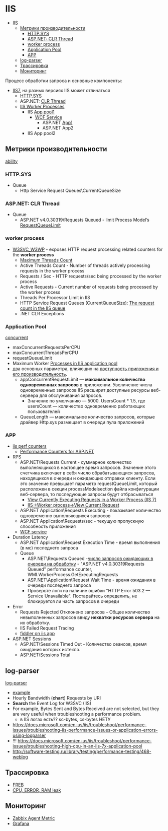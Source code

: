 # IIS

- [IIS](#iis)
	- [Метрики производительности](#метрики-производительности)
		- [HTTP.SYS](#httpsys)
		- [ASP.NET: CLR Thread](#aspnet-clr-thread)
		- [worker process](#worker-process)
		- [Application Pool](#application-pool)
		- [APP](#app)
	- [log-parser](#log-parser)
	- [Трассировка](#трассировка)
	- [Мониторинг](#мониторинг)

Процесс обработки запроса и основные компоненты:

- [IIS7](https://krishnansrinivasan.wordpress.com/2014/08/18/throttling-wcf-services-on-iis7/), на разных версиях IIS может отличаться
  - [HTTP.SYS](#httpsys)
  - ASP.NET: [CLR Thread](#aspnet-clr-thread)
  - [IIS Worker Processes](#worker-process)
  	- IIS [App pool1](#application-pool)
    	- [WCF Service](protocols.integration/wcf.md)
    		- ASP.NET [App1](#app)
    		- ASP.NET App2
  	- IIS App pool2

## Метрики производительности

[ability](../arch/ability/performance.md)

### HTTP.SYS

- Queue
  - Http Service Request Queues\CurrentQueueSize

### ASP.NET: CLR Thread

- Queue
  - ASP.NET v4.0.30319\Requests Queued - limit Process Model’s [RequestQueueLimit](https://krishnansrinivasan.wordpress.com/2014/08/18/throttling-wcf-services-on-iis7/)

### worker process

- [W3SVC_W3WP](https://blogs.iis.net/mailant/new-worker-process-performance-counters-in-iis7) - exposes HTTP request processing related counters for the __worker process__
	- [Maximum Threads Count](https://www.dotnetfunda.com/articles/show/3485/11-tips-to-improve-wcf-restful-services-performance)
	- Active Threads Count - Number of threads actively processing requests in the worker process
	- Requests / Sec - HTTP requests/sec being processed by the worker process
	- Active Requests - Current number of requests being processed by the worker process
	- Threads Per Processor Limit in IIS
	- HTTP Service Request Queues (CurrentQueueSize): [The request count in the IIS queue](https://techcommunity.microsoft.com/t5/iis-support-blog/performance-counters-for-monitoring-iis/ba-p/683389)
	- .NET CLR Exceptions

### Application Pool

[concurrent](https://www.dotnetfunda.com/articles/show/3485/11-tips-to-improve-wcf-restful-services-performance)

  - maxConcurrentRequestsPerCPU
  - maxConcurrentThreadsPerCPU
  - requestQueueLimit
  - Maximum Worker [Processes in IIS application pool](https://www.dotnetfunda.com/articles/show/3485/11-tips-to-improve-wcf-restful-services-performance)
  - два основных параметра, влияющих на [доступность приложения и его производительность](https://habr.com/ru/articles/250881/).
	- appConcurrentRequestLimit — __максимальное количество одновременных запросов__ в приложении. Увеличение числа одновременных запросов IIS расширит доступные ресурсы веб-сервера для обслуживания запросов.
    	- Значение по умолчанию — 5000. UsersCount * 1.5, где usersCount — количество одновременно работающих пользователей
	- QueueLength — максимальное количество запросов, которые драйвер Http.sys размещает в очереди пула приложений

### APP

- [iis perf counters](https://msdn.microsoft.com/en-us/library!/ms972959.aspx?f=255&MSPPError=-2147217396)
  - [Performance Counters for ASP.NET](https://msdn.microsoft.com/en-us/library/fxk122b4.aspx)
- RPS
	- ASP.NET\Requests Current - суммарное количество выполняющихся в настоящее время запросов. Значение этого счетчика включает в себя число обрабатывающися запросов, находящихся в очереди и ожидающих отправки клиенту. Если это значение превышает параметр requestQueueLimit, который расположен в секции processModelsection файла конфигурации веб-сервера, то последующие запросы будут отбрасываться
		- [View Currently Executing Requests in a Worker Process (IIS 7)](https://technet.microsoft.com/en-us/library/cc732518(v=ws.10).aspx)
		- [IIS->Worker process->View Current Request](https://habrahabr.ru/post/250881/)
	- ASP.NET Application\Requests Executing - показывает количество одновременно выполняющихся запросов
	- ASP.NET Application\Requests/sec - текущую пропускную способность приложения
	- [WCF service](protocols.integration/wcf.md)
- Duration Latency
	- ASP.NET Application\Request Execution Time - время выполнения (в мс) последнего запроса
	- Queue
		- ASP.NET\Requests Queued -[число запросов ожидающих в очереди на обработку](https://habrahabr.ru/post/250881/) - "ASP.NET v4.0.30319Requests Queued" performance counter, WMI.WorkerProcess.GetExecutingRequests
		- ASP.NET\Application\Request Wait Time - время ожидания в очереди последнего запроса
		- Проверьте логи на наличие ошибки "HTTP Error 503.2 — Service Unavailable". Постарайтесь определить, не блокируется ли часть запросов в очереди
- Error
	- Requests Rejected Отклонено запросов – Общее количество невыполненных запросов ввиду __нехватки ресурсов сервера__ на их обработку.
	- IIS Failed Request Tracing
	- [fiddler on iis app](http://www.markhneedham.com/blog/2009/06/24/using-fiddler-with-iis/)
- ASP.NET Sessions
	- ASP.NET\Sessions Timed Out - Количество сеансов, время ожидания которых истекло.
	- ASP.NET\Sessions Total

## log-parser

[log-parser](https://www.symantec.com/connect/articles/forensic-log-parsing-microsofts-logparser)

- [example](https://mlichtenberg.wordpress.com/2011/02/03/-log-parser-rocks-more-than-50-examples/)
- Hourly Bandwidth (__chart__) Requests by URI
- __Search__ the Event Log for W3SVC (IIS)
- For example, Bytes Sent and Bytes Received are not selected, but they are very useful when troubleshooting a performance problem.  
	- в IIS логах есть?? sc-bytes, cs-bytes	НЕТУ
- https://docs.microsoft.com/en-us/iis/troubleshoot/performance-issues/troubleshooting-iis-performance-issues-or-application-errors-using-logparser
- !!! https://docs.microsoft.com/en-us/iis/troubleshoot/performance-issues/troubleshooting-high-cpu-in-an-iis-7x-application-pool
- http://software-testing.ru/library/testing/performance-testing/468-weblog 

## Трассировка

- [FREB](https://blogs.msdn.microsoft.com/docast/2016/04/28/troubleshooting-iis-request-performance-slowness-issues-using-freb-tracing/)
- [CPU, ERROR, RAM leak](https://www.iis.net/learn/troubleshoot/performance-issues)

## Мониторинг

- [Zabbix Agent Metric](https://www.zabbix.com/integrations/iis)
- [Grafana](https://grafana.com/docs/grafana-cloud/data-configuration/integrations/integration-reference/integration-microsoft-iis/)
